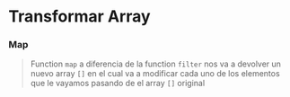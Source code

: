 # Transformar Array

### Map 

> Function ```map``` a diferencia de la function ```filter``` nos va a devolver un nuevo array ```[]``` en el cual va a modificar cada uno de los elementos que le vayamos pasando de el array ```[]``` original



